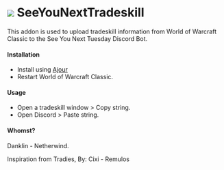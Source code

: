 # ![](favicon-32x32.png) SeeYouNextTradeskill

This addon is used to upload tradeskill information from World of Warcraft Classic to the See You Next Tuesday Discord Bot.

#### Installation

- Install using [Ajour](https://github.com/ajour/ajour)
- Restart World of Warcraft Classic.

#### Usage

- Open a tradeskill window > Copy string.
- Open Discord > Paste string.

#### Whomst?

Danklin - Netherwind.

Inspiration from Tradies, By: Cixi - Remulos
